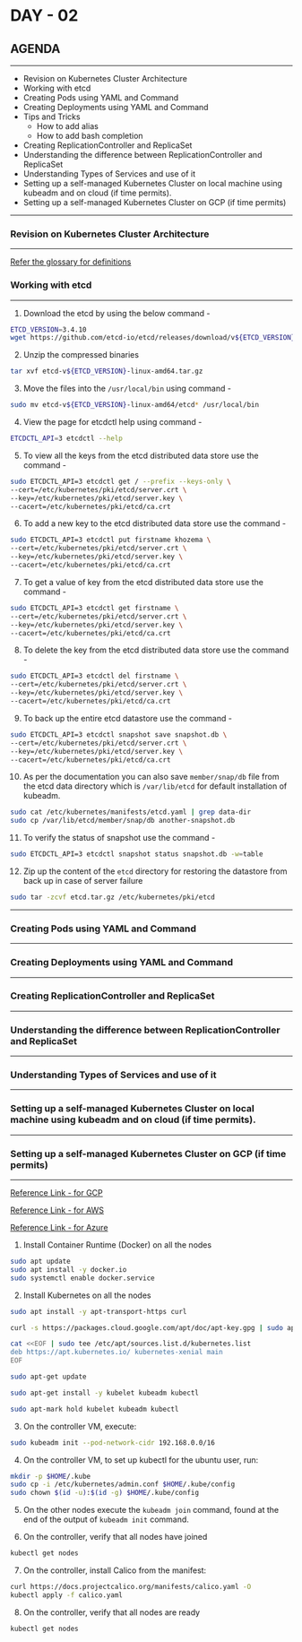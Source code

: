 # DAY - 02 

## AGENDA

---

* Revision on Kubernetes Cluster Architecture 
* Working with etcd
* Creating Pods using YAML and Command
* Creating Deployments using YAML and Command
* Tips and Tricks
  * How to add alias
  * How to add bash completion
* Creating ReplicationController and ReplicaSet
* Understanding the difference between ReplicationController and ReplicaSet
* Understanding Types of Services and use of it
* Setting up a self-managed Kubernetes Cluster on local machine using kubeadm and on cloud (if time permits).
* Setting up a self-managed Kubernetes Cluster on GCP (if time permits)

---

### Revision on Kubernetes Cluster Architecture 

---

[Refer the glossary for definitions](https://kubernetes.io/docs/reference/glossary/?fundamental=true)

### Working with etcd

---

1. Download the etcd by using the below command -

```bash
ETCD_VERSION=3.4.10
wget https://github.com/etcd-io/etcd/releases/download/v${ETCD_VERSION}/etcd-v${ETCD_VERSION}-linux-amd64.tar.gz
```
2. Unzip the compressed binaries
 
```bash
tar xvf etcd-v${ETCD_VERSION}-linux-amd64.tar.gz
```

3. Move the files into the `/usr/local/bin` using command -

```bash
sudo mv etcd-v${ETCD_VERSION}-linux-amd64/etcd* /usr/local/bin
```

4. View the page for etcdctl help using command -

```bash
ETCDCTL_API=3 etcdctl --help
```

5. To view all the keys from the etcd distributed data store use the command -

```bash
sudo ETCDCTL_API=3 etcdctl get / --prefix --keys-only \
--cert=/etc/kubernetes/pki/etcd/server.crt \
--key=/etc/kubernetes/pki/etcd/server.key \
--cacert=/etc/kubernetes/pki/etcd/ca.crt
```

6. To add a new key to the etcd distributed data store use the command -

```bash
sudo ETCDCTL_API=3 etcdctl put firstname khozema \
--cert=/etc/kubernetes/pki/etcd/server.crt \
--key=/etc/kubernetes/pki/etcd/server.key \
--cacert=/etc/kubernetes/pki/etcd/ca.crt
```

7. To get a value of key from the etcd distributed data store use the command -

```bash
sudo ETCDCTL_API=3 etcdctl get firstname \
--cert=/etc/kubernetes/pki/etcd/server.crt \
--key=/etc/kubernetes/pki/etcd/server.key \
--cacert=/etc/kubernetes/pki/etcd/ca.crt
```

8. To delete the key from the etcd distributed data store use the command -

```bash
sudo ETCDCTL_API=3 etcdctl del firstname \
--cert=/etc/kubernetes/pki/etcd/server.crt \
--key=/etc/kubernetes/pki/etcd/server.key \
--cacert=/etc/kubernetes/pki/etcd/ca.crt
```

9. To back up the entire etcd datastore use the command -

```bash
sudo ETCDCTL_API=3 etcdctl snapshot save snapshot.db \
--cert=/etc/kubernetes/pki/etcd/server.crt \
--key=/etc/kubernetes/pki/etcd/server.key \
--cacert=/etc/kubernetes/pki/etcd/ca.crt
```

10. As per the documentation you can also save `member/snap/db` file from the etcd data directory which is `/var/lib/etcd` for default installation of kubeadm.

```bash
sudo cat /etc/kubernetes/manifests/etcd.yaml | grep data-dir
sudo cp /var/lib/etcd/member/snap/db another-snapshot.db
```

11. To verify the status of snapshot use the command -

```bash
sudo ETCDCTL_API=3 etcdctl snapshot status snapshot.db -w=table
```

12. Zip up the content of the `etcd` directory for restoring the datastore from back up in case of server failure 

```bash
sudo tar -zcvf etcd.tar.gz /etc/kubernetes/pki/etcd
```

---

### Creating Pods using YAML and Command

---

### Creating Deployments using YAML and Command

---

### Creating ReplicationController and ReplicaSet

---

### Understanding the difference between ReplicationController and ReplicaSet

---

### Understanding Types of Services and use of it

---

### Setting up a self-managed Kubernetes Cluster on local machine using kubeadm and on cloud (if time permits).

---

### Setting up a self-managed Kubernetes Cluster on GCP (if time permits)

---

[Reference Link - for GCP](https://docs.projectcalico.org/getting-started/kubernetes/self-managed-public-cloud/gce)

[Reference Link - for AWS](https://docs.projectcalico.org/getting-started/kubernetes/self-managed-public-cloud/aws)

[Reference Link - for Azure](https://docs.projectcalico.org/getting-started/kubernetes/self-managed-public-cloud/azure)

1. Install Container Runtime (Docker) on all the nodes

```bash
sudo apt update
sudo apt install -y docker.io 
sudo systemctl enable docker.service
```

2. Install Kubernetes on all the nodes

```bash
sudo apt install -y apt-transport-https curl

curl -s https://packages.cloud.google.com/apt/doc/apt-key.gpg | sudo apt-key add -

cat <<EOF | sudo tee /etc/apt/sources.list.d/kubernetes.list
deb https://apt.kubernetes.io/ kubernetes-xenial main
EOF

sudo apt-get update

sudo apt-get install -y kubelet kubeadm kubectl

sudo apt-mark hold kubelet kubeadm kubectl
```

3. On the controller VM, execute:

```bash
sudo kubeadm init --pod-network-cidr 192.168.0.0/16
```

4. On the controller VM, to set up kubectl for the ubuntu user, run:

```bash
mkdir -p $HOME/.kube
sudo cp -i /etc/kubernetes/admin.conf $HOME/.kube/config
sudo chown $(id -u):$(id -g) $HOME/.kube/config
```

5. On the other nodes execute the `kubeadm join` command, found at the end of the output of `kubeadm init` command.

6. On the controller, verify that all nodes have joined

```bash
kubectl get nodes
```

7. On the controller, install Calico from the manifest:

```bash
curl https://docs.projectcalico.org/manifests/calico.yaml -O
kubectl apply -f calico.yaml
```

8. On the controller, verify that all nodes are ready

```bash
kubectl get nodes
```
